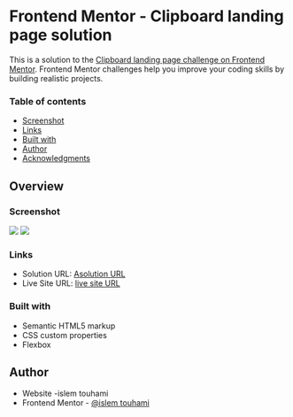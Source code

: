# Frontend Mentor - Clipboard landing page solution

This is a solution to the [Clipboard landing page challenge on Frontend Mentor](https://www.frontendmentor.io/challenges/clipboard-landing-page-5cc9bccd6c4c91111378ecb9). Frontend Mentor challenges help you improve your coding skills by building realistic projects. 

### Table of contents

  - [Screenshot](#screenshot)
  - [Links](#links)
  - [Built with](#built-with)
  - [Author](#author)
  - [Acknowledgments](#acknowledgments)

## Overview

### Screenshot
![](./screenshot.jpg)
![](./screenshot2.jpg)


### Links

- Solution URL: [Asolution URL](https://your-solution-url.com)
- Live Site URL: [ live site URL](https://your-live-site-url.com)

### Built with

- Semantic HTML5 markup
- CSS custom properties
- Flexbox

## Author

- Website -islem touhami
- Frontend Mentor - [@islem touhami](https://www.frontendmentor.io/profile/islemtouhami)


